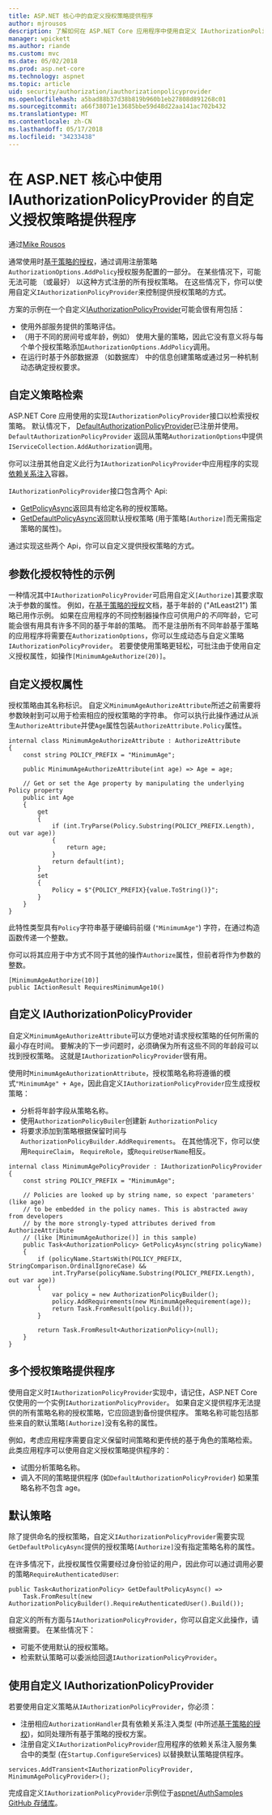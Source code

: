 ```yaml
---
title: ASP.NET 核心中的自定义授权策略提供程序
author: mjrousos
description: 了解如何在 ASP.NET Core 应用程序中使用自定义 IAuthorizationPolicyProvider 动态生成的授权策略。
manager: wpickett
ms.author: riande
ms.custom: mvc
ms.date: 05/02/2018
ms.prod: asp.net-core
ms.technology: aspnet
ms.topic: article
uid: security/authorization/iauthorizationpolicyprovider
ms.openlocfilehash: a5bad88b37d38b819b960b1eb27808d891268c01
ms.sourcegitcommit: a66f38071e13685bbe59d48d22aa141ac702b432
ms.translationtype: MT
ms.contentlocale: zh-CN
ms.lasthandoff: 05/17/2018
ms.locfileid: "34233438"
---
```

# <a name="custom-authorization-policy-providers-using-iauthorizationpolicyprovider-in-aspnet-core"></a>在 ASP.NET 核心中使用 IAuthorizationPolicyProvider 的自定义授权策略提供程序 

通过[Mike Rousos](https://github.com/mjrousos)

通常使用时[基于策略的授权](xref:security/authorization/policies)，通过调用注册策略`AuthorizationOptions.AddPolicy`授权服务配置的一部分。 在某些情况下，可能无法可能 （或最好） 以这种方式注册的所有授权策略。 在这些情况下，你可以使用自定义`IAuthorizationPolicyProvider`来控制提供授权策略的方式。

方案的示例在一个自定义[IAuthorizationPolicyProvider](/dotnet/api/microsoft.aspnetcore.authorization.iauthorizationpolicyprovider)可能会很有用包括：

* 使用外部服务提供的策略评估。
* （用于不同的房间号或年龄，例如） 使用大量的策略，因此它没有意义将与每个单个授权策略添加`AuthorizationOptions.AddPolicy`调用。
* 在运行时基于外部数据源 （如数据库） 中的信息创建策略或通过另一种机制动态确定授权要求。

## <a name="customizing-policy-retrieval"></a>自定义策略检索

ASP.NET Core 应用使用的实现`IAuthorizationPolicyProvider`接口以检索授权策略。 默认情况下， [DefaultAuthorizationPolicyProvider](https://docs.microsoft.com/dotnet/api/microsoft.aspnetcore.authorization.defaultauthorizationpolicyprovider)已注册并使用。 `DefaultAuthorizationPolicyProvider` 返回从策略`AuthorizationOptions`中提供`IServiceCollection.AddAuthorization`调用。

你可以注册其他自定义此行为`IAuthorizationPolicyProvider`中应用程序的实现[依赖关系注入](xref:fundamentals/dependency-injection)容器。 

`IAuthorizationPolicyProvider`接口包含两个 Api:

* [GetPolicyAsync](https://docs.microsoft.com/en-us/dotnet/api/microsoft.aspnetcore.authorization.iauthorizationpolicyprovider.getpolicyasync?view=aspnetcore-2.0#Microsoft_AspNetCore_Authorization_IAuthorizationPolicyProvider_GetPolicyAsync_System_String_)返回具有给定名称的授权策略。
* [GetDefaultPolicyAsync](https://docs.microsoft.com/en-us/dotnet/api/microsoft.aspnetcore.authorization.iauthorizationpolicyprovider.getdefaultpolicyasync?view=aspnetcore-2.0)返回默认授权策略 (用于策略`[Authorize]`而无需指定策略的属性)。 

通过实现这些两个 Api，你可以自定义提供授权策略的方式。

## <a name="parameterized-authorize-attribute-example"></a>参数化授权特性的示例

一种情况其中`IAuthorizationPolicyProvider`可启用自定义`[Authorize]`其要求取决于参数的属性。 例如，在[基于策略的授权](xref:security/authorization/policies)文档，基于年龄的 ("AtLeast21") 策略已用作示例。 如果在应用程序的不同控制器操作应可供用户的*不同*年龄，它可能会很有用具有许多不同的基于年龄的策略。 而不是注册所有不同年龄基于策略的应用程序将需要在`AuthorizationOptions`，你可以生成动态与自定义策略`IAuthorizationPolicyProvider`。 若要使使用策略更轻松，可批注由于使用自定义授权属性，如操作`[MinimumAgeAuthorize(20)]`。

## <a name="custom-authorization-attributes"></a>自定义授权属性

授权策略由其名称标识。 自定义`MinimumAgeAuthorizeAttribute`所述之前需要将参数映射到可以用于检索相应的授权策略的字符串。 你可以执行此操作通过从派生`AuthorizeAttribute`并使`Age`属性包装`AuthorizeAttribute.Policy`属性。

```CSharp
internal class MinimumAgeAuthorizeAttribute : AuthorizeAttribute
{
    const string POLICY_PREFIX = "MinimumAge";

    public MinimumAgeAuthorizeAttribute(int age) => Age = age;

    // Get or set the Age property by manipulating the underlying Policy property
    public int Age
    {
        get
        {
            if (int.TryParse(Policy.Substring(POLICY_PREFIX.Length), out var age))
            {
                return age;
            }
            return default(int);
        }
        set
        {
            Policy = $"{POLICY_PREFIX}{value.ToString()}";
        }
    }
}
```

此特性类型具有`Policy`字符串基于硬编码前缀 (`"MinimumAge"`) 字符，在通过构造函数传递一个整数。

你可以将其应用于中方式不同于其他的操作`Authorize`属性，但前者将作为参数的整数。

```CSharp
[MinimumAgeAuthorize(10)]
public IActionResult RequiresMinimumAge10()
```

## <a name="custom-iauthorizationpolicyprovider"></a>自定义 IAuthorizationPolicyProvider

自定义`MinimumAgeAuthorizeAttribute`可以方便地对请求授权策略的任何所需的最小存在时间。 要解决的下一步问题时，必须确保为所有这些不同的年龄段可以找到授权策略。 这就是`IAuthorizationPolicyProvider`很有用。

使用时`MinimumAgeAuthorizationAttribute`，授权策略名称将遵循的模式`"MinimumAge" + Age`，因此自定义`IAuthorizationPolicyProvider`应生成授权策略：

* 分析将年龄字段从策略名称。
* 使用`AuthorizationPolicyBuiler`创建新 `AuthorizationPolicy`
* 将要求添加到策略根据保留时间与`AuthorizationPolicyBuilder.AddRequirements`。 在其他情况下，你可以使用`RequireClaim`， `RequireRole`，或`RequireUserName`相反。

```CSharp
internal class MinimumAgePolicyProvider : IAuthorizationPolicyProvider
{
    const string POLICY_PREFIX = "MinimumAge";

    // Policies are looked up by string name, so expect 'parameters' (like age)
    // to be embedded in the policy names. This is abstracted away from developers
    // by the more strongly-typed attributes derived from AuthorizeAttribute
    // (like [MinimumAgeAuthorize()] in this sample)
    public Task<AuthorizationPolicy> GetPolicyAsync(string policyName)
    {
        if (policyName.StartsWith(POLICY_PREFIX, StringComparison.OrdinalIgnoreCase) &&
            int.TryParse(policyName.Substring(POLICY_PREFIX.Length), out var age))
        {
            var policy = new AuthorizationPolicyBuilder();
            policy.AddRequirements(new MinimumAgeRequirement(age));
            return Task.FromResult(policy.Build());
        }

        return Task.FromResult<AuthorizationPolicy>(null);
    }
}
```

## <a name="multiple-authorization-policy-providers"></a>多个授权策略提供程序

使用自定义时`IAuthorizationPolicyProvider`实现中，请记住，ASP.NET Core 仅使用的一个实例`IAuthorizationPolicyProvider`。 如果自定义提供程序无法提供的所有策略名称的授权策略，它应回退到备份提供程序。 策略名称可能包括那些来自的默认策略`[Authorize]`没有名称的属性。

例如，考虑应用程序需要自定义保留时间策略和更传统的基于角色的策略检索。 此类应用程序可以使用自定义授权策略提供程序的：

* 试图分析策略名称。 
* 调入不同的策略提供程序 (如`DefaultAuthorizationPolicyProvider`) 如果策略名称不包含 age。

## <a name="default-policy"></a>默认策略

除了提供命名的授权策略，自定义`IAuthorizationPolicyProvider`需要实现`GetDefaultPolicyAsync`提供的授权策略`[Authorize]`没有指定策略名称的属性。

在许多情况下，此授权属性仅需要经过身份验证的用户，因此你可以通过调用必要的策略`RequireAuthenticatedUser`:

```CSharp
public Task<AuthorizationPolicy> GetDefaultPolicyAsync() => 
    Task.FromResult(new AuthorizationPolicyBuilder().RequireAuthenticatedUser().Build());
```

自定义的所有方面与`IAuthorizationPolicyProvider`，你可以自定义此操作，请根据需要。 在某些情况下：

* 可能不使用默认的授权策略。
* 检索默认策略可以委派给回退`IAuthorizationPolicyProvider`。

## <a name="using-a-custom-iauthorizationpolicyprovider"></a>使用自定义 IAuthorizationPolicyProvider

若要使用自定义策略从`IAuthorizationPolicyProvider`，你必须：

* 注册相应`AuthorizationHandler`具有依赖关系注入类型 (中所述[基于策略的授权](xref:security/authorization/policies#authorization-handlers))，如同处理所有基于策略的授权方案。
* 注册自定义`IAuthorizationPolicyProvider`应用程序的依赖关系注入服务集合中的类型 (在`Startup.ConfigureServices`) 以替换默认策略提供程序。

```CSharp
services.AddTransient<IAuthorizationPolicyProvider, MinimumAgePolicyProvider>();
```

完成自定义`IAuthorizationPolicyProvider`示例位于[aspnet/AuthSamples GitHub 存储库](https://github.com/aspnet/AuthSamples/tree/dev/samples/CustomPolicyProvider)。
